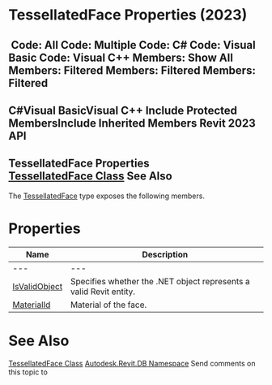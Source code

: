 # TessellatedFace Properties (2023)

﻿
 Code: All Code: Multiple Code: C# Code: Visual Basic Code: Visual C++  Members: Show All Members: Filtered Members: Filtered Members: Filtered   
---  
C#Visual BasicVisual C++
Include Protected MembersInclude Inherited Members
Revit 2023 API  
---  
TessellatedFace Properties  
[TessellatedFace Class](6b007c37-6c87-50c5-8cf3-c3c68aa130ae.md "TessellatedFace Class") See Also  
---  
The [TessellatedFace](6b007c37-6c87-50c5-8cf3-c3c68aa130ae.md "TessellatedFace Class") type exposes the following members.
# Properties
| Name | Description |
| --- | --- |
| --- | --- | --- |
| [IsValidObject](3d8f0356-fd71-6e45-35bd-7e573affdef8.md "IsValidObject Property") | Specifies whether the .NET object represents a valid Revit entity. |
| [MaterialId](0cc38de7-415d-a626-ccf7-bb100c3053a0.md "MaterialId Property") | Material of the face. |

# See Also
[TessellatedFace Class](6b007c37-6c87-50c5-8cf3-c3c68aa130ae.md "TessellatedFace Class")
[Autodesk.Revit.DB Namespace](87546ba7-461b-c646-cbb1-2cb8f5bff8b2.md "Autodesk.Revit.DB Namespace")
Send comments on this topic to 